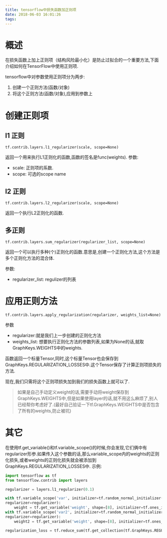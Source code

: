 ```yaml
---
title: tensorflow中损失函数加正则项
date: 2018-06-03 16:01:26
tags:
---
```


# 概述

在损失函数上加上正则项（结构风险最小化）是防止过拟合的一个重要方法,下面介绍如何在TensorFlow中使用正则项.

tensorflow中对参数使用正则项分为两步: 

1. 创建一个正则方法(函数/对象) 
2. 将这个正则方法(函数/对象),应用到参数上

# 创建正则项

## l1 正则

`tf.contrib.layers.l1_regularizer(scale, scope=None)`

返回一个用来执行L1正则化的函数,函数的签名是func(weights). 
参数:

- scale: 正则项的系数.
- scope: 可选的scope name

## l2 正则
`tf.contrib.layers.l2_regularizer(scale, scope=None)`

返回一个执行L2正则化的函数.

## 多正则

`tf.contrib.layers.sum_regularizer(regularizer_list, scope=None)`

返回一个可以执行多种(个)正则化的函数.意思是,创建一个正则化方法,这个方法是多个正则化方法的混合体.

参数: 
- regularizer_list: regulizer的列表

# 应用正则方法

`tf.contrib.layers.apply_regularization(regularizer, weights_list=None)`

参数

- regularizer:就是我们上一步创建的正则化方法
- weights_list: 想要执行正则化方法的参数列表,如果为None的话,就取GraphKeys.WEIGHTS中的weights.

函数返回一个标量Tensor,同时,这个标量Tensor也会保存到GraphKeys.REGULARIZATION_LOSSES中.这个Tensor保存了计算正则项损失的方法.

现在,我们只需将这个正则项损失加到我们的损失函数上就可以了.

> 如果是自己手动定义weight的话,需要手动将weight保存到GraphKeys.WEIGHTS中,但是如果使用layer的话,就不用这么麻烦了,别人已经帮你考虑好了.(最好自己验证一下tf.GraphKeys.WEIGHTS中是否包含了所有的weights,防止被坑)

# 其它

在使用tf.get_variable()和tf.variable_scope()的时候,你会发现,它们俩中有regularizer形参.如果传入这个参数的话,那么variable_scope内的weights的正则化损失,或者weights的正则化损失就会被添加到GraphKeys.REGULARIZATION_LOSSES中. 
示例:

``` python
import tensorflow as tf
from tensorflow.contrib import layers

regularizer = layers.l1_regularizer(0.1)

with tf.variable_scope('var', initializer=tf.random_normal_initializer(), 
regularizer=regularizer):
    weight = tf.get_variable('weight', shape=[8], initializer=tf.ones_initializer())
with tf.variable_scope('var2', initializer=tf.random_normal_initializer(), 
regularizer=regularizer):
    weight2 = tf.get_variable('weight', shape=[8], initializer=tf.ones_initializer())

regularization_loss = tf.reduce_sum(tf.get_collection(tf.GraphKeys.REGULARIZATION_LOSSES))
```